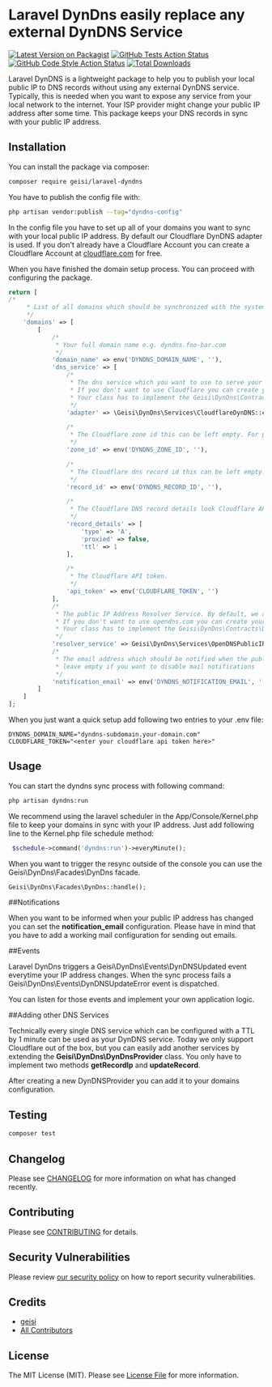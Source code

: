 # Laravel DynDns easily replace any external DynDNS Service

[![Latest Version on Packagist](https://img.shields.io/packagist/v/geisi/laravel-dyndns.svg?style=flat-square)](https://packagist.org/packages/geisi/laravel-dyndns)
[![GitHub Tests Action Status](https://img.shields.io/github/workflow/status/geisi/laravel-dyndns/run-tests?label=tests)](https://github.com/geisi/laravel-dyndns/actions?query=workflow%3Arun-tests+branch%3Amain)
[![GitHub Code Style Action Status](https://img.shields.io/github/workflow/status/geisi/laravel-dyndns/Check%20&%20fix%20styling?label=code%20style)](https://github.com/geisi/laravel-dyndns/actions?query=workflow%3A"Check+%26+fix+styling"+branch%3Amain)
[![Total Downloads](https://img.shields.io/packagist/dt/geisi/laravel-dyndns.svg?style=flat-square)](https://packagist.org/packages/geisi/laravel-dyndns)

Laravel DynDNS is a lightweight package to help you to publish your local public IP to DNS records without using any external DynDNS service.
Typically, this is needed when you want to expose any service from your local network to the internet. 
Your ISP provider might change your public IP address after some time. This package keeps your DNS records in sync with your public IP address.

## Installation

You can install the package via composer:

```bash
composer require geisi/laravel-dyndns
```

You have to publish the config file with:

```bash
php artisan vendor:publish --tag="dyndns-config"
```

In the config file you have to set up all of your domains you want to sync with your local public IP address. By default
our Cloudflare DynDNS adapter is used. If you don't already have a Cloudflare Account you can create a Cloudflare
Account at [cloudflare.com](https://www.cloudflare.com/) for free.

When you have finished the domain setup process. You can proceed with configuring the package.

```php
return [
/*
     * List of all domains which should be synchronized with the systems public IP address
     */
    'domains' => [
        [
            /*
             * Your full domain name e.g. dyndns.foo-bar.com
             */
            'domain_name' => env('DYNDNS_DOMAIN_NAME', ''),
            'dns_service' => [
                /*
                 * The dns service which you want to use to serve your Dns records. By default, this package runs with the Cloudflare Dns service.
                 * If you don't want to use Cloudflare you can create your own implementation.
                 * Your class has to implement the Geisi\DynDns\Contracts\HandlesDynDnsRecords interface.
                 */
                'adapter' => \Geisi\DynDns\Services\CloudflareDynDNS::class,

                /*
                 * The Cloudflare zone id this can be left empty. For performance reasons it is recommended to configure a zone id.
                 */
                'zone_id' => env('DYNDNS_ZONE_ID', ''),

                /*
                 * The Cloudflare dns record id this can be left empty. For performance reasons it is recommended to configure a dns record id.
                 */
                'record_id' => env('DYNDNS_RECORD_ID', ''),

                /*
                 * The Cloudflare DNS record details look Cloudflare API documentation for reference.
                 */
                'record_details' => [
                    'type' => 'A',
                    'proxied' => false,
                    'ttl' => 1
                ],

                /*
                 * The Cloudflare API token.
                 */
                'api_token' => env('CLOUDFLARE_TOKEN', '')
            ],
            /*
             * The public IP Address Resolver Service. By default, we are using the opendns.com resolver to query the current public IP address.
             * If you don't want to use opendns.com you can create your own implementation.
             * Your class has to implement the Geisi\DynDns\Contracts\DiscoversIpAddress interface.
             */
            'resolver_service' => Geisi\DynDns\Services\OpenDNSPublicIPResolver::class,
            /*
             * The email address which should be notified when the public IP address changes
             * leave empty if you want to disable mail notifications
             */
            'notification_email' => env('DYNDNS_NOTIFICATION_EMAIL', '')
        ]
    ]
];
```

When you just want a quick setup add following two entries to your .env file:

```
DYNDNS_DOMAIN_NAME="dyndns-subdomain.your-domain.com"
CLOUDFLARE_TOKEN="<enter your cloudflare api token here>"
```

## Usage

You can start the dyndns sync process with following command:
```bash
php artisan dyndns:run
```

We recommend using the laravel scheduler in the App/Console/Kernel.php file to keep your domains in sync with your IP address.
Just add following line to the Kernel.php file schedule method:

````PHP
 $schedule->command('dyndns:run')->everyMinute();
````

When you want to trigger the resync outside of the console you can use the Geisi\DynDns\Facades\DynDns facade.

```PHP
Geisi\DynDns\Facades\DynDns::handle();
```

##Notifications

When you want to be informed when your public IP address has changed you can set the **notification_email** configuration.
Please have in mind that you have to add a working mail configuration for sending out emails.

##Events

Laravel DynDns triggers a Geisi\DynDns\Events\DynDNSUpdated event everytime your IP address changes. 
When the sync process fails a Geisi\DynDns\Events\DynDNSUpdateError event is dispatched.

You can listen for those events and implement your own application logic.

##Adding other DNS Services

Technically every single DNS service which can be configured with a TTL by 1 minute can be used as your DynDNS service.
Today we only support Cloudflare out of the box, but you can easily add another services by extending the **Geisi\DynDns\DynDnsProvider** class. 
You only have to implement two methods **getRecordIp** and **updateRecord**.

After creating a new DynDNSProvider you can add it to your domains configuration.


## Testing

```bash
composer test
```

## Changelog

Please see [CHANGELOG](CHANGELOG.md) for more information on what has changed recently.

## Contributing

Please see [CONTRIBUTING](.github/CONTRIBUTING.md) for details.

## Security Vulnerabilities

Please review [our security policy](../../security/policy) on how to report security vulnerabilities.

## Credits

- [geisi](https://github.com/geisi)
- [All Contributors](../../contributors)

## License

The MIT License (MIT). Please see [License File](LICENSE.md) for more information.
